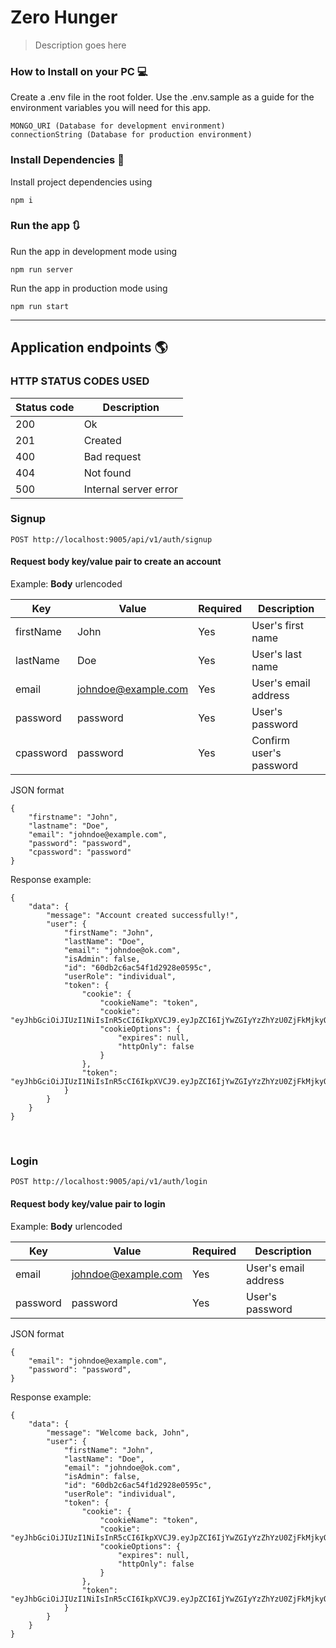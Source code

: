 # Zero Hunger

> Description goes here

### How to Install on your PC 💻

Create a .env file in the root folder. Use the .env.sample as a guide for the environment variables you will need for this app.

```
MONGO_URI (Database for development environment)
connectionString (Database for production environment)
```

### Install Dependencies 🔗

Install project dependencies using

```
npm i
```

### Run the app 🔃

Run the app in development mode using

```
npm run server
```

Run the app in production mode using

```
npm run start
```

---

## Application endpoints 🌎

### HTTP STATUS CODES USED

| Status code | Description           |
| ----------- | --------------------- |
| 200         | Ok                    |
| 201         | Created               |
| 400         | Bad request           |
| 404         | Not found             |
| 500         | Internal server error |

### Signup

`POST http://localhost:9005/api/v1/auth/signup`

#### Request body key/value pair to create an account

Example:
<strong>Body</strong> urlencoded

| Key       | Value               | Required | Description             |
| --------- | ------------------- | -------- | ----------------------- |
| firstName | John                | Yes      | User's first name       |
| lastName  | Doe                 | Yes      | User's last name        |
| email     | johndoe@example.com | Yes      | User's email address    |
| password  | password            | Yes      | User's password         |
| cpassword | password            | Yes      | Confirm user's password |

JSON format

```
{
    "firstname": "John",
    "lastname": "Doe",
    "email": "johndoe@example.com",
    "password": "password",
    "cpassword": "password"
}
```

Response example:

```
{
    "data": {
        "message": "Account created successfully!",
        "user": {
            "firstName": "John",
            "lastName": "Doe",
            "email": "johndoe@ok.com",
            "isAdmin": false,
            "id": "60db2c6ac54f1d2928e0595c",
            "userRole": "individual",
            "token": {
                "cookie": {
                    "cookieName": "token",
                    "cookie": "eyJhbGciOiJIUzI1NiIsInR5cCI6IkpXVCJ9.eyJpZCI6IjYwZGIyYzZhYzU0ZjFkMjkyOGUwNTk1YyIsImlhdCI6MTYyNDk3NjQ5MCwiZXhwIjoxNjI0OTc2NDkzfQ.M6_jwu3uM73WI0pFzanW3mZZF9I7rmB7HutNQ2rsBjI",
                    "cookieOptions": {
                        "expires": null,
                        "httpOnly": false
                    }
                },
                "token": "eyJhbGciOiJIUzI1NiIsInR5cCI6IkpXVCJ9.eyJpZCI6IjYwZGIyYzZhYzU0ZjFkMjkyOGUwNTk1YyIsImlhdCI6MTYyNDk3NjQ5MCwiZXhwIjoxNjI0OTc2NDkzfQ.M6_jwu3uM73WI0pFzanW3mZZF9I7rmB7HutNQ2rsBjI"
            }
        }
    }
}
```

<br/>

### Login

`POST http://localhost:9005/api/v1/auth/login`

#### Request body key/value pair to login

Example:
<strong>Body</strong> urlencoded

| Key      | Value               | Required | Description          |
| -------- | ------------------- | -------- | -------------------- |
| email    | johndoe@example.com | Yes      | User's email address |
| password | password            | Yes      | User's password      |

JSON format

```
{
    "email": "johndoe@example.com",
    "password": "password",
}
```

Response example:

```
{
    "data": {
        "message": "Welcome back, John",
        "user": {
            "firstName": "John",
            "lastName": "Doe",
            "email": "johndoe@ok.com",
            "isAdmin": false,
            "id": "60db2c6ac54f1d2928e0595c",
            "userRole": "individual",
            "token": {
                "cookie": {
                    "cookieName": "token",
                    "cookie": "eyJhbGciOiJIUzI1NiIsInR5cCI6IkpXVCJ9.eyJpZCI6IjYwZGIyYzZhYzU0ZjFkMjkyOGUwNTk1YyIsImlhdCI6MTYyNDk3NjU5NiwiZXhwIjoxNjI0OTc2NTk5fQ.wW_WgqyTVRJPnjRKayMHmsPd7JY1BEjAU12TA_x_Qqc",
                    "cookieOptions": {
                        "expires": null,
                        "httpOnly": false
                    }
                },
                "token": "eyJhbGciOiJIUzI1NiIsInR5cCI6IkpXVCJ9.eyJpZCI6IjYwZGIyYzZhYzU0ZjFkMjkyOGUwNTk1YyIsImlhdCI6MTYyNDk3NjU5NiwiZXhwIjoxNjI0OTc2NTk5fQ.wW_WgqyTVRJPnjRKayMHmsPd7JY1BEjAU12TA_x_Qqc"
            }
        }
    }
}
```

<br/>

